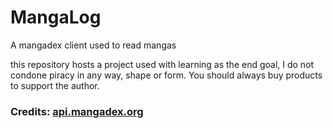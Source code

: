 # MangaLog
A mangadex client used to read mangas

this repository hosts a project used with learning as the end goal, I do not condone piracy in any way, shape or form. You should always buy products to support the author.

### Credits: <a href="api.mangadex.org">api.mangadex.org</a>
